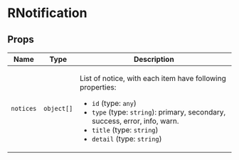 <!-- generated by doc script, do not edit -->

# RNotification




## Props

| Name | Type | Description |
|-|-|-|
| `notices` | `object[]` | <p>List of notice, with each item have following properties:</p><ul><li><code>id</code> (type: <code>any</code>)</li><li><code>type</code> (type: <code>string</code>): primary, secondary, success, error, info, warn.</li><li><code>title</code> (type: <code>string</code>)</li><li><code>detail</code> (type: <code>string</code>)</li></ul> |





<!-- ## Methods -->

<!-- ## Example -->
